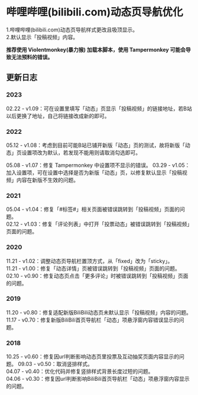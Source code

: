 # 哔哩哔哩(bilibili.com)动态页导航优化
1.哔哩哔哩(bilibili.com)动态页导航样式更改且吸顶显示。  
2.默认显示「投稿视频」内容。  

**推荐使用 Violentmonkey(暴力猴) 加载本脚本，使用 Tampermonkey 可能会导致无法预料的错误。**

## 更新日志

### 2023

02.22 - v1.09：可在设置里填写「动态」页显示「投稿视频」的链接地址，若B站以后更换了地址，自己将链接改成新的即可。

### 2022

05.12 - v1.08：考虑到目前可能B站已铺开新版「动态」页的测试，故将新版「动态」页设置项改为默认，若发现不能用则请取消勾选即可。

05.08 - v1.07：修复 Tampermonkey 中设置项不显示的错误。
03.29 - v1.05：加入设置项，可在设置中选择是否为新版「动态」页，以修复默认显示「投稿视频」内容在新版不生效的问题。  

### 2021

05.04 - v1.04：修复「#标签#」相关页面被错误跳转到「投稿视频」页面的问题。  
02.12 - v1.03：修复「评论列表」中打开「投票动态」被错误跳转到「投稿视频」页面的问题。  

### 2020

11.21 - v1.02：调整动态页导航栏置顶方式，从「fixed」改为「sticky」。  
11.21 - v1.00：修复「动态详情」页被错误跳转到「投稿视频」页面的问题。  
02.10 - v0.90：修复动态页点击「更多评论」时被错误跳转到「投稿视频」页面的问题。  

### 2019

11.20 - v0.80：修复适配新版BiliBili动态页未默认显示「投稿视频」内容的问题。  
11.17 - v0.70：修复新版BiliBili首页导航栏「动态」项悬浮窗内容错误显示的问题。  

### 2018 

10.25 - v0.60：修复因url判断影响动态页里投票及互动抽奖页面内容显示的问题。 
09.03 - v0.50：取消竖排样式。  
04.07 - v0.40：优化代码并修复竖排样式背景长度过短的问题。  
04.06 - v0.30：修复因url判断影响BiliBili首页导航栏「动态」项悬浮窗内容显示的问题。  
